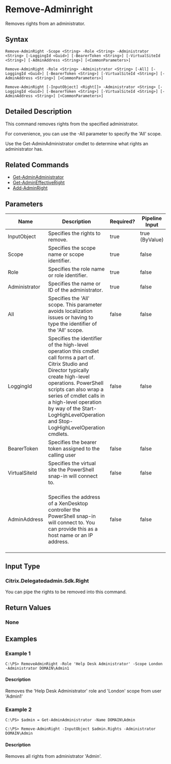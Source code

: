﻿
# Remove-Adminright
Removes rights from an administrator.
## Syntax
```
Remove-AdminRight -Scope <String> -Role <String> -Administrator <String> [-LoggingId <Guid>] [-BearerToken <String>] [-VirtualSiteId <String>] [-AdminAddress <String>] [<CommonParameters>]

Remove-AdminRight -Role <String> -Administrator <String> [-All] [-LoggingId <Guid>] [-BearerToken <String>] [-VirtualSiteId <String>] [-AdminAddress <String>] [<CommonParameters>]

Remove-AdminRight [-InputObject] <Right[]> -Administrator <String> [-LoggingId <Guid>] [-BearerToken <String>] [-VirtualSiteId <String>] [-AdminAddress <String>] [<CommonParameters>]
```
## Detailed Description
This command removes rights from the specified administrator.

For convenience, you can use the -All parameter to specify the 'All' scope.

Use the Get-AdminAdministrator cmdlet to determine what rights an administrator has.


## Related Commands

* [Get-AdminAdministrator](../Get-AdminAdministrator/)
* [Get-AdminEffectiveRight](../Get-AdminEffectiveRight/)
* [Add-AdminRight](../Add-AdminRight/)
## Parameters
| Name   | Description | Required? | Pipeline Input | Default Value |
| --- | --- | --- | --- | --- |
| InputObject | Specifies the rights to remove. | true | true (ByValue) |  |
| Scope | Specifies the scope name or scope identifier. | true | false |  |
| Role | Specifies the role name or role identifier. | true | false |  |
| Administrator | Specifies the name or ID of the administrator. | true | false |  |
| All | Specifies the 'All' scope. This parameter avoids localization issues or having to type the identifier of the 'All' scope. | false | false |  |
| LoggingId | Specifies the identifier of the high-level operation this cmdlet call forms a part of. Citrix Studio and Director typically create high-level operations. PowerShell scripts can also wrap a series of cmdlet calls in a high-level operation by way of the Start-LogHighLevelOperation and Stop-LogHighLevelOperation cmdlets. | false | false |  |
| BearerToken | Specifies the bearer token assigned to the calling user | false | false |  |
| VirtualSiteId | Specifies the virtual site the PowerShell snap-in will connect to. | false | false |  |
| AdminAddress | Specifies the address of a XenDesktop controller the PowerShell snap-in will connect to. You can provide this as a host name or an IP address. | false | false | Localhost. Once a value is provided by any cmdlet, this value becomes the default. |

## Input Type

### Citrix.Delegatedadmin.Sdk.Right
You can pipe the rights to be removed into this command.
## Return Values

### None

## Examples

### Example 1
```
C:\PS> RemoveAdminRight -Role 'Help Desk Administrator' -Scope London -Administrator DOMAIN\Admin1
```
#### Description
Removes the 'Help Desk Administrator' role and 'London' scope from user 'Admin1'
### Example 2
```
C:\PS> $admin = Get-AdminAdministrator -Name DOMAIN\Admin

C:\PS> Remove-AdminRight -InputObject $admin.Rights -Administrator DOMAIN\Admin
```
#### Description
Removes all rights from administrator 'Admin'.
